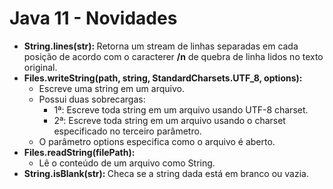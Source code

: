 # Java 11 - Novidades
- <b>String.lines(str): </b> Retorna um stream de linhas separadas em cada posição de acordo com o caracterer <b>/n</b> de quebra de linha lidos no texto original.
- <b>Files.writeString(path, string, StandardCharsets.UTF_8, options): </b>
  - Escreve uma string em um arquivo.
  - Possui duas sobrecargas:
    - 1ª: Escreve toda string em um arquivo usando UTF-8 charset.
    - 2ª: Escreve toda string em um arquivo usando o charset especificado no terceiro parâmetro.
  - O parâmetro options especifica como o arquivo é aberto.
- <b>Files.readString(filePath): </b>
  - Lê o conteúdo de um arquivo como String.
- <b>String.isBlank(str): </b>Checa se a string dada está em branco ou vazia.